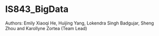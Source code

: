 # IS843_BigData
Authors: Emily Xiaoqi He, Huijing Yang, Lokendra Singh Badgujar, Sheng Zhou and Karollyne Zortea (Team Lead)
